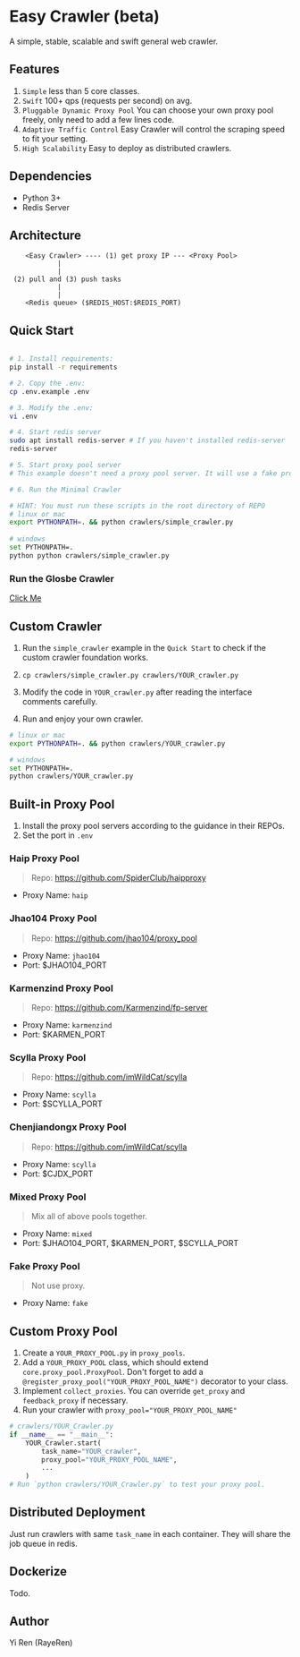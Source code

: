# Easy Crawler (beta)
A simple, stable, scalable and swift general web crawler.

## Features
1. `Simple` less than 5 core classes.
2. `Swift` 100+ qps (requests per second) on avg.
3. `Pluggable Dynamic Proxy Pool` You can choose your own proxy pool freely, only need to add a few lines code.
4. `Adaptive Traffic Control` Easy Crawler will control the scraping speed to fit your setting.
5. `High Scalability` Easy to deploy as distributed crawlers.

## Dependencies

- Python 3+
- Redis Server


## Architecture
```
    <Easy Crawler> ---- (1) get proxy IP --- <Proxy Pool>
            |
            |
 (2) pull and (3) push tasks
            |
            |
    <Redis queue> ($REDIS_HOST:$REDIS_PORT) 
```

## Quick Start 

```bash

# 1. Install requirements:
pip install -r requirements

# 2. Copy the .env:
cp .env.example .env

# 3. Modify the .env:
vi .env

# 4. Start redis server
sudo apt install redis-server # If you haven't installed redis-server
redis-server

# 5. Start proxy pool server
# This example doesn't need a proxy pool server. It will use a fake proxy pool. For a crawler with real proxy pool, you can jump to `Build-in Proxy Pool` below for reference.

# 6. Run the Minimal Crawler

# HINT: You must run these scripts in the root directory of REPO
# linux or mac
export PYTHONPATH=. && python crawlers/simple_crawler.py
 
# windows
set PYTHONPATH=.
python python crawlers/simple_crawler.py

```

### Run the Glosbe Crawler

[Click Me](crawlers/glosbe/readme.md) 


## Custom Crawler

1. Run the `simple_crawler` example in the `Quick Start` to check if the custom crawler foundation works.

2. `cp crawlers/simple_crawler.py crawlers/YOUR_crawler.py`

3. Modify the code in `YOUR_crawler.py` after reading the interface comments carefully.

4. Run and enjoy your own crawler.

```bash
# linux or mac
export PYTHONPATH=. && python crawlers/YOUR_crawler.py 

# windows
set PYTHONPATH=.
python crawlers/YOUR_crawler.py 
```

## Built-in Proxy Pool

1. Install the proxy pool servers according to the guidance in their REPOs. 
2. Set the port in `.env`

### Haip Proxy Pool
> Repo: https://github.com/SpiderClub/haipproxy
- Proxy Name: `haip`

### Jhao104 Proxy Pool
> Repo: https://github.com/jhao104/proxy_pool
- Proxy Name: `jhao104`
- Port: $JHAO104_PORT

### Karmenzind Proxy Pool
> Repo: https://github.com/Karmenzind/fp-server
- Proxy Name: `karmenzind`
- Port: $KARMEN_PORT

### Scylla Proxy Pool
> Repo: https://github.com/imWildCat/scylla
- Proxy Name: `scylla`
- Port: $SCYLLA_PORT

### Chenjiandongx Proxy Pool
> Repo: https://github.com/imWildCat/scylla
- Proxy Name: `scylla`
- Port: $CJDX_PORT

### Mixed Proxy Pool
> Mix all of above pools together.
- Proxy Name: `mixed`
- Port: $JHAO104_PORT, $KARMEN_PORT, $SCYLLA_PORT

### Fake Proxy Pool
> Not use proxy.
- Proxy Name: `fake`


## Custom Proxy Pool

1. Create a `YOUR_PROXY_POOL.py` in `proxy_pools`.
2. Add a `YOUR_PROXY_POOL` class, which should extend `core.proxy_pool.ProxyPool`. Don't forget to add a `@register_proxy_pool("YOUR_PROXY_POOL_NAME")` decorator to your class.
3. Implement `collect_proxies`. You can override `get_proxy` and `feedback_proxy` if necessary.
4. Run your crawler with `proxy_pool="YOUR_PROXY_POOL_NAME"`
 
```python
# crawlers/YOUR_Crawler.py
if __name__ == "__main__":
    YOUR_Crawler.start(
        task_name="YOUR_crawler",
        proxy_pool="YOUR_PROXY_POOL_NAME",
        ...
    )
# Run `python crawlers/YOUR_Crawler.py` to test your proxy pool.
```

## Distributed Deployment

Just run crawlers with same `task_name` in each container. They will share the job queue in redis.

## Dockerize

Todo.
 
## Author
Yi Ren (RayeRen)
